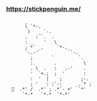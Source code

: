 ### https://stickpenguin.me/

```
       _                        
       \ `*-.                    
        )   _ `-.                 
       .   : `.  .                
       : _    '   \               
       ; *` _.     `*-._          
       `-.-'            `-.       
         ;       `         `.     
         :.       .          \    
         . \  .   :   .-'    .   
         '  `+.;  ;  '       :   
         :  '  |    ;       ;-. 
         ; '   : :`-:     _.`* ;
  🐞  .*' /  .*' ; .*`- +'  `*' 
      `*-*   `*-*  `*-*'
```


<!---
- 👋 Hi, I’m @stickpenguin
- 👀 I’m interested in ...
- 🌱 I’m currently learning ...
- 💞️ I’m looking to collaborate on ...
- 📫 How to reach me ...

stickpenguin/stickpenguin is a ✨ special ✨ repository because its `README.md` (this file) appears on your GitHub profile.
You can click the Preview link to take a look at your changes.
--->
